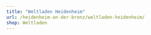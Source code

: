 ```yaml
---
title: "Weltladen Heidenheim"
url: /heidenheim-an-der-brenz/weltladen-heidenheim/
shop: Weltladen
---
```

